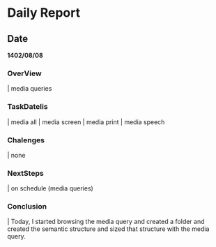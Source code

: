 # Daily Report

## Date
 <b>1402/08/08</b>

### OverView
| media queries

### TaskDatelis
| media all
| media screen
| media print
| media speech

### Chalenges 
| none

### NextSteps
| on schedule (media queries)

### Conclusion
| Today, I started browsing the media query and created a folder and created the semantic structure and sized that structure with the media query.